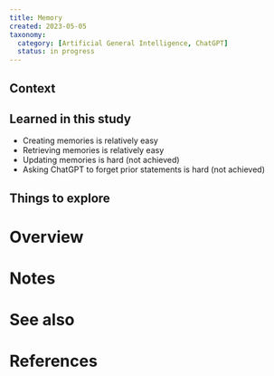 ```yaml
---
title: Memory
created: 2023-05-05
taxonomy:
  category: [Artificial General Intelligence, ChatGPT]
  status: in progress
---
```


## Context

## Learned in this study
* Creating memories is relatively easy
* Retrieving memories is relatively easy
* Updating memories is hard (not achieved)
* Asking ChatGPT to forget prior statements is hard (not achieved)

## Things to explore

# Overview

# Notes

# See also

# References
